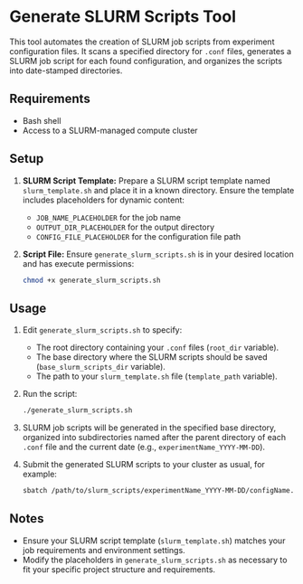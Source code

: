 # Generate SLURM Scripts Tool

This tool automates the creation of SLURM job scripts from experiment configuration files. It scans a specified directory for `.conf` files, generates a SLURM job script for each found configuration, and organizes the scripts into date-stamped directories.

## Requirements

- Bash shell
- Access to a SLURM-managed compute cluster

## Setup

1. **SLURM Script Template:** Prepare a SLURM script template named `slurm_template.sh` and place it in a known directory. Ensure the template includes placeholders for dynamic content:
    - `JOB_NAME_PLACEHOLDER` for the job name
    - `OUTPUT_DIR_PLACEHOLDER` for the output directory
    - `CONFIG_FILE_PLACEHOLDER` for the configuration file path

2. **Script File:** Ensure `generate_slurm_scripts.sh` is in your desired location and has execute permissions:
    ```bash
    chmod +x generate_slurm_scripts.sh
    ```

## Usage

1. Edit `generate_slurm_scripts.sh` to specify:
    - The root directory containing your `.conf` files (`root_dir` variable).
    - The base directory where the SLURM scripts should be saved (`base_slurm_scripts_dir` variable).
    - The path to your `slurm_template.sh` file (`template_path` variable).

2. Run the script:
    ```bash
    ./generate_slurm_scripts.sh
    ```

3. SLURM job scripts will be generated in the specified base directory, organized into subdirectories named after the parent directory of each `.conf` file and the current date (e.g., `experimentName_YYYY-MM-DD`).

4. Submit the generated SLURM scripts to your cluster as usual, for example:
    ```bash
    sbatch /path/to/slurm_scripts/experimentName_YYYY-MM-DD/configName.slurm
    ```

## Notes

- Ensure your SLURM script template (`slurm_template.sh`) matches your job requirements and environment settings.
- Modify the placeholders in `generate_slurm_scripts.sh` as necessary to fit your specific project structure and requirements.
